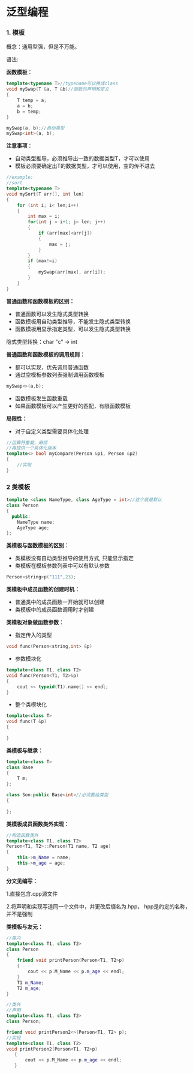 # 泛型编程

### 1. 模板

概念：通用型强，但是不万能。



语法:

**函数模板**：

```c++
template<typename T>//typename可以换成class
void mySwap(T &a, T &b)//函数的声明和定义
{
    T temp = a;
    a = b;
    b = temp;
}

mySwap(a, b);//自动类型
mySwap<int>(a, b);
```



**注意事项**：

- 自动类型推导，必须推导出一致的数据类型T，才可以使用
- 模板必须要确定出T的数据类型，才可以使用，空的传不进去



```c++
//example:
//sort
template<typename T>
void mySort(T arr[], int len)
{
    for (int i; i< len;i++)
    {
        int max = i;
        for(int j = i+1; j< len; j++)
        {
            if (arr[max]<arr[j])
            {
                max = j;
            }
        }
        if (max!=i)
        {
            mySwap(arr[max], arr[i]);
        }
    }
}
```



**普通函数和函数模板的区别：**

- 普通函数可以发生隐式类型转换
- 函数模板用自动类型推导，不能发生隐式类型转换
- 函数模板用显示指定类型，可以发生隐式类型转换

隐式类型转换：char "c" -> int 





**普通函数和函数模板的调用规则：**

- 都可以实现，优先调用普通函数
- 通过空模板参数列表强制调用函数模板

```c++
mySwap<>(a,b);
```

- 函数模板发生函数重载
- 如果函数模板可以产生更好的匹配，有限函数模板



**局限性：**

- 对于自定义类型需要具体化处理

```c++
//运算符重载，麻烦
//再提供一个具体化版本
template<> bool myCompare(Person &p1, Person &p2)
{
    //实现
}
```





### 2 类模板

```c++
template <class NameType, class AgeType = int>//这个就是默认
class Person
{
  public:
    NameType name;
    AgeType age;
};
```



**类模板与函数模板的区别：**

- 类模板没有自动类型推导的使用方式, 只能显示指定
- 类模板在模板参数列表中可以有默认参数

```c++
Person<string>p("111",23);
```



**类模板中成员函数的创建时机：**

- 普通类中的成员函数一开始就可以创建
- 类模板中的成员函数调用时才创建



**类模板对象做函数参数**：

- 指定传入的类型

```c++
void func(Person<string,int> &p)
```

- 参数模块化

```c++
template<class T1, class T2>
void func(Person<T1, T2>&p)
{
    cout << typeid(T1).name() << endl;
}
```

- 整个类模块化

```c++
template<class T>
void func(T &p)
{
    
}
```



**类模板与继承：**

```c++
template<class T>
class Base
{
    T m;
};

class Son:public Base<int>//必须要给类型
{
    
};
```



**类模板成员函数类外实现：**

```c++
//构造函数类外
template<class T1, class T2>
Person<T1, T2>::Person(T1 name, T2 age)
{
    this->m_Name = name;
    this->m_age = age;
}
```



**分文见编写：**

1.直接包含.cpp源文件

2.将声明和实现写道同一个文件中，并更改后缀名为.hpp， hpp是约定的名称，并不是强制



**类模板与友元：**

```c++
//类内
template<class T1, class T2>
class Person
{
    friend void printPerson(Person<T1, T2>p)
    {
        cout << p.M_Name << p.m_age << endl;
    }
    T1 m_Name;
    T2 m_age;
}

//类外
//声明
template<class T1, class T2>
class Person;

friend void printPerson2<>(Person<T1, T2> p);
//实现
template<class T1, class T2>
void printPerson2(Person<T1, T2>p)
   {
       cout << p.M_Name << p.m_age << endl;
   }
```



